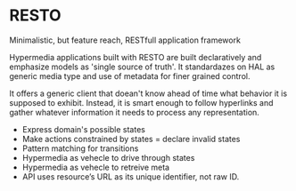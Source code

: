 RESTO 
==========================

Minimalistic, but feature reach, RESTfull application framework

Hypermedia applications built with RESTO are built declaratively
and emphasize models as 'single source of truth'.
It standardazes on HAL as generic media type and use of metadata 
for finer grained control.

It offers a generic client that doean't know ahead of time what 
behavior it is supposed to exhibit.
Instead, it is smart enough to follow hyperlinks and gather whatever 
information it needs to process any representation.

- Express domain's possible states
- Make actions constrained by states = declare invalid states
- Pattern matching for transitions
- Hypermedia as vehecle to drive through states
- Hypermedia as vehecle to retreive meta
- API uses resource’s URL as its unique identifier, not raw ID.


